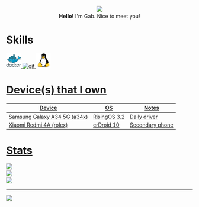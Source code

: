 <p align="center">
  <img src="https://mahiro.oyama.pictures/Hai">
  <br />
  <strong>Hello!</strong>
  I'm Gab. Nice to meet you!
</p>

# Skills
<a href="https://www.docker.com/" target="_blank" rel="noreferrer"> <img src="https://raw.githubusercontent.com/devicons/devicon/master/icons/docker/docker-original-wordmark.svg" alt="docker" width="40" height="40"/> </a> <a href="https://git-scm.com/" target="_blank" rel="noreferrer"> <img src="https://www.vectorlogo.zone/logos/git-scm/git-scm-icon.svg" alt="git" width="40" height="40"/> </a> <a href="https://www.linux.org/" target="_blank" rel="noreferrer"> <img src="https://raw.githubusercontent.com/devicons/devicon/master/icons/linux/linux-original.svg" alt="linux" width="40" height="40"/> </a> <a href="https://www.python.org" target="_blank" rel="noreferrer"> <a href="https://www.rust-lang.org" target="_blank" rel="noreferrer">

# Device(s) that I own
| Device | OS | Notes |
| --- | --- | --- |
| Samsung Galaxy A34 5G (a34x) | RisingOS 3.2 | Daily driver |
| Xiaomi Redmi 4A (rolex) | crDroid 10 | Secondary phone |

# Stats
![](https://github-readme-stats.vercel.app/api?username=moldenbrot&theme=catppuccin_mocha&hide_border=false&include_all_commits=false&count_private=true)<br/>
![](https://github-readme-streak-stats.herokuapp.com/?user=moldenbrot&theme=catppuccin_mocha&hide_border=false)<br/>
![](https://github-readme-stats.vercel.app/api/top-langs/?username=moldenbrot&theme=catppuccin_mocha&hide_border=false&include_all_commits=false&count_private=true&layout=compact)

---
[![](https://visitcount.itsvg.in/api?id=moldenbrot&icon=0&color=10)](https://visitcount.itsvg.in)                                                                                                                                                                                                                                                                                                                                                                                                                                                                                                                                                                                                                                                                                                                                                                                                                                                                                                                                                                                                                                                                                                                                                                                                                                                                                                                                                                                                                                                    
